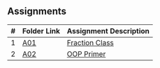 ## Assignments

|  #  | Folder Link | Assignment Description |
| :-: | ----------- | ---------------------- |
|  1  | [A01](https://github.com/Robert3035/OOP-2143-Salyers/tree/main/Assignments/Fraction%20Class) | [Fraction Class](https://github.com/Robert3035/OOP-2143-Salyers/blob/main/Assignments/Fraction%20Class/README.md) |
|  2  | [A02](https://github.com/Robert3035/OOP-2143-Salyers/blob/main/Assignments/OOP_Primer/README.md) | [OOP Primer](https://github.com/Robert3035/OOP-2143-Salyers/blob/main/Assignments/OOP_Primer/README.md) |
